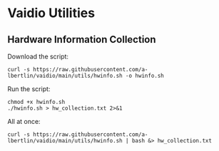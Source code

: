 # Vaidio Utilities

## Hardware Information Collection
Download the script:
```
curl -s https://raw.githubusercontent.com/a-lbertlin/vaidio/main/utils/hwinfo.sh -o hwinfo.sh
```
Run the script:
```
chmod +x hwinfo.sh
./hwinfo.sh > hw_collection.txt 2>&1
```
All at once:
```
curl -s https://raw.githubusercontent.com/a-lbertlin/vaidio/main/utils/hwinfo.sh | bash &> hw_collection.txt
```
